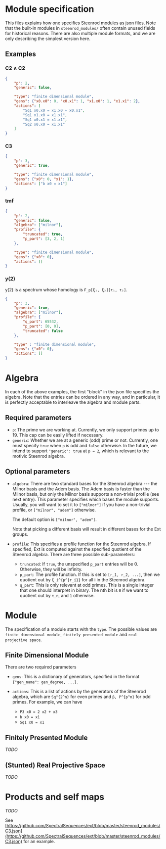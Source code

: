 # Module specification
This files explains how one specifies Steenrod modules as json files. Note that
the built-in modules in `steenrod_modules/` often contain unused fields for
historical reasons. There are also multiple module formats, and we are only
describing the simplest version here.

## Examples

### C2 ∧ C2
```json
{
    "p": 2,
    "generic": false,

    "type": "finite dimensional module",
    "gens": {"x0.x0": 0, "x0.x1": 1, "x1.x0": 1, "x1.x1": 2},
    "actions": [
        "Sq1 x0.x0 = x1.x0 + x0.x1",
        "Sq1 x1.x0 = x1.x1",
        "Sq1 x0.x1 = x1.x1",
        "Sq2 x0.x0 = x1.x1"
    ]
}
```

### C3
```json
{
    "p": 3,
    "generic": true,

    "type": "finite dimensional module",
    "gens": {"x0": 0, "x1": 1},
    "actions": ["b x0 = x1"]
}
```

### tmf
```json
{
    "p": 2,
    "generic": false,
    "algebra": ["milnor"],
    "profile": {
        "truncated": true,
        "p_part": [3, 2, 1]
    },

    "type": "finite dimensional module",
    "gens": {"x0": 0},
    "actions": []
}
```

### y(2)
y(2) is a spectrum whose homology is `F_p[ξ₁, ξ₂][τ₁, τ₂]`.

```json
{
    "p": 3,
    "generic": true,
    "algebra": ["milnor"],
    "profile": {
        "q_part": 65532,
        "p_part": [0, 0],
        "truncated": false
    },

    "type" : "finite dimensional module",
    "gens": {"x0": 0},
    "actions": []
}
```
# Algebra
In each of the above examples, the first "block" in the json file specifies the
algebra. Note that the entries can be ordered in any way, and in particular, it
is perfectly acceptable to interleave the algebra and module parts.

## Required parameters

 * `p`: The prime we are working at. Currently, we only support primes up to
   19. This cap can be easily lifted if necessary.
 * `generic`: Whether we are at a generic (odd) prime or not. Currently, one
   must specify `true` when `p` is odd and `false` otherwise. In the future, we
   intend to support `"generic": true` at `p = 2`, which is relevant to the
   motivic Steenrod algebra.

## Optional parameters
 * `algebra`: There are two standard bases for the Steenrod algebra --- the
   Milnor basis and the Adem basis. The Adem basis is faster than the Milnor
   basis, but only the Milnor basis supports a non-trivial profile (see next
   entry). This parameter specifies which bases the module supports. Usually,
   you will want to set it to `["milnor"]` if you have a non-trivial profile,
   or `["milnor", "adem"]` otherwise.

   The default option is `["milnor", "adem"]`.

   Note that picking a different basis will result in different bases for the
   Ext groups.

 * `profile`: This specifies a profile function for the Steenrod algebra. If
   specified, Ext is computed against the specified quotient of the Steenrod
   algebra. There are three possible sub-parameters:

     * `truncated`: If `true`, the unspecified `p_part` entries will be 0.
       Otherwise, they will be infinity.
     * `p_part`: The profile function. If this is set to `[r_1, r_2, ...]`,
       then we quotient out by `ξ_i^{p^{r_i}}` for all i in the Steenrod algebra.
     * `q_part`: This is only relevant at odd primes. This is a single integer
       that one should interpret in binary. The nth bit is `0` if we want to
       quotient out by `τ_n`, and `1` otherwise.

# Module
The specification of a module starts with the `type`. The possible values are `finite dimensional module`, `finitely presented module` and `real projective space`.

## Finite Dimensional Module
There are two required parameters
 * `gens`: This is a dictionary of generators, specified in the format
   `{"gen_name": gen_degree, ...}`.

 * `actions`: This is a list of actions by the generators of the Steenrod
   algebra, which are `Sq^{2^n}` for even primes and `β, P^{p^n}` for odd
   primes. For example, we can have
     * `P3 x0 = 2 x2 + x3`
     * `b x0 = x1`
     * `Sq1 x0 = x1`

## Finitely Presented Module
*TODO*

## (Stunted) Real Projective Space
*TODO*

# Products and self maps
*TODO*

See [https://github.com/SpectralSequences/ext/blob/master/steenrod_modules/C3.json](https://github.com/SpectralSequences/ext/blob/master/steenrod_modules/C3.json) for an example.
